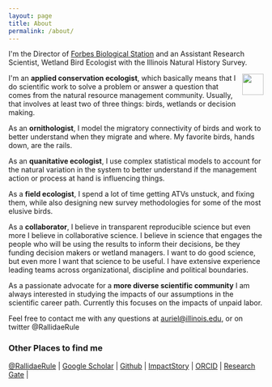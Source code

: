 ```yaml
---
layout: page
title: About
permalink: /about/
---
```


I'm the Director of [Forbes Biological Station](https://www.inhs.illinois.edu/fieldstations/forbes/) and an Assistant Research Scientist, Wetland Bird Ecologist with the Illinois Natural History Survey.

<img align="right" src="https://raw.githubusercontent.com/aurielfournier/aurielfournier.github.io/master/images/DSC_3934.jpg" width="42" height="42">

I'm an **applied conservation ecologist**, which basically means that I do scientific work to solve a problem or answer a question that comes from the natural resource management community. Usually, that involves at least two of three things: birds, wetlands or decision making.

As an **ornithologist**, I model the migratory connectivity of birds and work to better understand when they migrate and where. My favorite birds, hands down, are the rails. 

As an **quanitative ecologist**, I use complex statistical models to account for the natural variation in the system to better understand if the management action or process at hand is influencing things. 

As a **field ecologist**, I spend a lot of time getting ATVs unstuck, and fixing them, while also designing new survey methodologies for some of the most elusive birds. 

As a **collaborator**, I believe in transparent reproducible science but even more I believe in collaborative science. I believe in science that engages the people who will be using the results to inform their decisions, be they funding decision makers or wetland managers. I want to do good science, but even more I want that science to be useful. I have extensive experience leading  teams across organizational, discipline and political boundaries.

As a passionate advocate for a **more diverse scientific community** I am always interested in studying the impacts of our assumptions in the scientific career path. Currently this focuses on the impacts of unpaid labor. 

Feel free to contact me with any questions at auriel@illinois.edu, or on twitter @RallidaeRule  



### Other Places to find me

[@RallidaeRule](twitter.com/rallidaerule) |
[Google Scholar](https://scholar.google.com/citations?user=H0AXRhQAAAAJ) |
[Github](https://github.com/aurielfournier) |
[ImpactStory](https://impactstory.org/u/0000-0002-8530-9968) | 
[ORCID](http://orcid.org/0000-0002-8530-9968) |
[Research Gate](http://www.researchgate.net/profile/Auriel_Fournier) |

